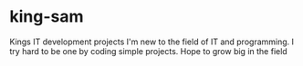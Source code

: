 # king-sam
Kings IT development projects
I'm new to the field of IT and programming. I try hard to be one by coding simple projects.
Hope to grow big in the field 
